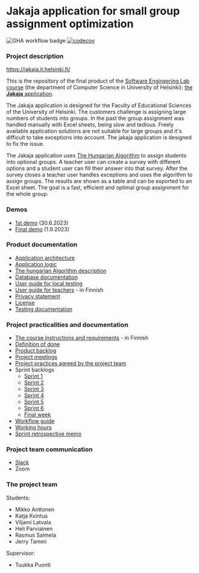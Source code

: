 # Jakaja application for small group assignment optimization
![GHA workflow badge](https://github.com/piryopt/pienryhmien-optimointi/workflows/CI/badge.svg)
[![codecov](https://codecov.io/gh/piryopt/pienryhmien-optimointi/graph/badge.svg?token=RUVDRPFG4Z)](https://codecov.io/gh/piryopt/pienryhmien-optimointi)

### Project description

https://jakaja.it.helsinki.fi/

This is the repository of the final product of the [Software Engineering Lab course](https://studies.helsinki.fi/courses/cur/otm-96ddc0a9-a15b-4717-bfdc-23872092b730) (the department of Computer Science in University of Helsinki): [the **Jakaja** application](https://jakaja.it.helsinki.fi/).

The Jakaja application is designed for the Faculty of Educational Sciences of the University of Helsinki. The customers challenge is assigning large numbers of students into groups. In the past the group assignment was handled manually with Excel sheets, being slow and tedious. Freely available application solutions are not suitable for large groups and it's difficult to take exceptions into account. The jakaja application is designed to fix the issue. 

The Jakaja application uses [The Hungarian Algorithm](https://en.wikipedia.org/wiki/Hungarian_algorithm) to assign students into optional groups. A teacher user can create a survey with different options and a student user can fill their answer into that survey. After the survey closes a teacher user handles exceptions and uses the algorithm to assign groups. The results are shown as a table and can be exported to an Excel sheet. The goal is a fast, efficient and optimal group assignment for the whole group.

### Demos

- [1st demo](https://youtu.be/z548R3cHm54) (30.6.2023)
- [Final demo](https://youtu.be/MJJqFB_mtdY) (1.9.2023)


### Product documentation

- [Application architecture](https://github.com/piryopt/pienryhmien-optimointi/blob/main/documentation/architecture.md)
- [Application logic](https://github.com/piryopt/pienryhmien-optimointi/blob/doc_changes/documentation/process_flow_chart.pdf)
- [The hungarian Algorithm description](https://github.com/piryopt/pienryhmien-optimointi/blob/main/documentation/hungarian.md)
- [Database documentation](https://github.com/piryopt/pienryhmien-optimointi/blob/main/documentation/database_docs/)
- [User guide for local testing](https://github.com/piryopt/pienryhmien-optimointi/blob/main/documentation/user_guide.md)
- [User guide for teachers](https://github.com/piryopt/pienryhmien-optimointi/blob/main/documentation/kayttoohje_opettaja_DRAFT.md) - in Finnish
- [Privacy statement](https://piryopt.ext.ocp-prod-0.k8s.it.helsinki.fi/privacy-policy)
- [License](https://github.com/piryopt/pienryhmien-optimointi/blob/main/LICENSE)
- [Testing documentation](https://github.com/piryopt/pienryhmien-optimointi/blob/main/documentation/Testing.md)


### Project practicalities and documentation

- [The course instructions and requirements](https://github.com/HY-TKTL/TKT20007-Ohjelmistotuotantoprojekti) - in Finnish
- [Definition of done](https://github.com/piryopt/pienryhmien-optimointi/blob/main/documentation/Definition%20of%20done.md)
- [Product backlog](https://tasks.office.com/HelsinkiFI.onmicrosoft.com/en-GB/Home/Planner/#/plantaskboard?groupId=ba568d54-ac10-4284-8546-4bd5009e3f22&planId=PWuNfrTpM0uMVnV2NHTlY5YAEsh-)
- [Project meetings](https://github.com/piryopt/pienryhmien-optimointi/blob/main/documentation/project_meetings.md)
- [Project practices agreed by the project team](https://github.com/piryopt/pienryhmien-optimointi/blob/main/documentation/project_practices.md)
- Sprint backlogs
  - [Sprint 1](https://docs.google.com/spreadsheets/d/19JN28VdVESQVGfSUTVLsMB2tkSZfw3HZhc6R9kpa-ng/edit#gid=466729438)
  - [Sprint 2](https://docs.google.com/spreadsheets/d/19JN28VdVESQVGfSUTVLsMB2tkSZfw3HZhc6R9kpa-ng/edit#gid=59763564)
  - [Sprint 3](https://docs.google.com/spreadsheets/d/19JN28VdVESQVGfSUTVLsMB2tkSZfw3HZhc6R9kpa-ng/edit#gid=1576777136)
  - [Sprint 4](https://docs.google.com/spreadsheets/d/19JN28VdVESQVGfSUTVLsMB2tkSZfw3HZhc6R9kpa-ng/edit#gid=1803644692)
  - [Sprint 5](https://docs.google.com/spreadsheets/d/19JN28VdVESQVGfSUTVLsMB2tkSZfw3HZhc6R9kpa-ng/edit#gid=453913023)
  - [Sprint 6](https://docs.google.com/spreadsheets/d/19JN28VdVESQVGfSUTVLsMB2tkSZfw3HZhc6R9kpa-ng/edit#gid=530975876)
  - [Final week](https://docs.google.com/spreadsheets/d/19JN28VdVESQVGfSUTVLsMB2tkSZfw3HZhc6R9kpa-ng/edit#gid=257246197)
- [Workflow guide](https://github.com/piryopt/pienryhmien-optimointi/blob/main/documentation/workflow_guide.md)
- [Working hours](https://docs.google.com/spreadsheets/d/1rd8avaP7OGhgrX-mo4E5-mgfgCE71X50_aM8jR2hNEc/edit#gid=1189482618)
- [Sprint retrospective memo](https://helsinkifi-my.sharepoint.com/:w:/g/personal/kvintus_ad_helsinki_fi/ESr_fS3hEUVMsg00DHP5vWEBpPcCFS8eZlOT8pXTcdTooA?e=kuOmxE) 


### Project team communication

- [Slack](https://ohtuprojekti-hq.slack.com)
- Zoom


### The project team

Students:
- Mikko Anttonen
- Katja Kvintus
- Viljami Latvala
- Heli Parviainen
- Rasmus Salmela
- Jerry Tammi

Supervisor:
- Tuukka Puonti
